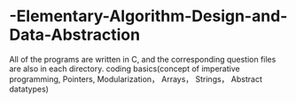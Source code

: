 # -Elementary-Algorithm-Design-and-Data-Abstraction
All of the programs are written in C, and the corresponding question files are also in each directory.
coding basics(concept of imperative programming, Pointers, Modularization， Arrays， Strings， Abstract datatypes)



